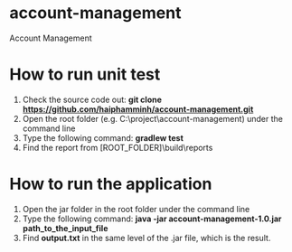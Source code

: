 # account-management
Account Management

# How to run unit test
1. Check the source code out: **git clone https://github.com/haiphamminh/account-management.git**
2. Open the root folder (e.g. C:\project\account-management) under the command line
3. Type the following command: **gradlew test**
4. Find the report from [ROOT_FOLDER]\build\reports

# How to run the application
1. Open the jar folder in the root folder under the command line
2. Type the following command: **java -jar account-management-1.0.jar path_to_the_input_file**
3. Find **output.txt** in the same level of the .jar file, which is the result.
